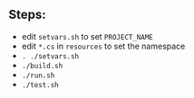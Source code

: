 
Steps:
---------

* edit `setvars.sh` to set `PROJECT_NAME`
* edit `*.cs` in `resources` to set the namespace
* `. ./setvars.sh`
* `./build.sh`
* `./run.sh`
* `./test.sh`
